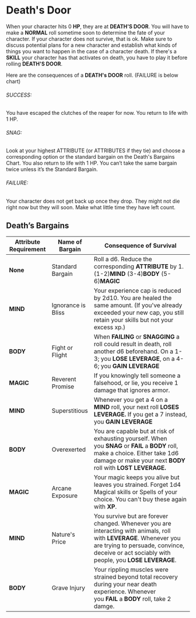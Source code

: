 # Death's Door

When your character hits 0 **HP**, they are at **DEATH'S DOOR**. You will have to make a **NORMAL** roll sometime soon to determine the fate of your character. If your character does not survive, that is ok. Make sure to discuss potential plans for a new character and establish what kinds of things you want to happen in the case of a character death. If there's a **SKILL** your character has that activates on death, you have to play it before rolling **DEATH'S DOOR**.

Here are the consequences of a **DEATH's DOOR** roll. (FAILURE is below chart)

###### SUCCESS:  
You have escaped the clutches of the reaper for now. You return to life with 1 HP.

###### SNAG:  
Look at your highest ATTRIBUTE (or ATTRIBUTES if they tie) and choose a corresponding option or the standard bargain on the Death's Bargains Chart. You also return to life with 1 HP. You can’t take the same bargain twice unless it’s the Standard Bargain.

###### FAILURE:  
Your character does not get back up once they drop. They might not die right now but they will soon. Make what little time they have left count.

## Death’s Bargains

|Attribute Requirement|Name of Bargain|Consequence of Survival|
|---|---|---|
|**None**|Standard Bargain|Roll a d6. Reduce the corresponding **ATTRIBUTE** by 1. (1-2)**MIND** (3-4)**BODY** (5-6)**MAGIC**|
|**MIND**|Ignorance is Bliss|Your experience cap is reduced by 2d10. You are healed the same amount. (If you've already exceeded your new cap, you still retain your skills but not your excess xp.)|
|**BODY**|Fight or Flight|When **FAILING** or **SNAGGING** a roll could result in death, roll another d6 beforehand. On a 1-3; you **LOSE LEVERAGE**, on a 4-6; you **GAIN LEVERAGE**|
|**MAGIC**|Reverent Promise|If you knowingly tell someone a falsehood, or lie, you receive 1 damage that ignores armor.|
|**MIND**|Superstitious|Whenever you get a 4 on a **MIND** roll, your next roll **LOSES LEVERAGE.** If you get a 7 instead, you **GAIN LEVERAGE**|
|**BODY**|Overexerted|You are capable but at risk of exhausting yourself. When you **SNAG** or **FAIL** a **BODY** roll, make a choice. Either take 1d6 damage or make your next **BODY** roll with **LOST LEVERAGE.**|
|**MAGIC**|Arcane Exposure|Your magic keeps you alive but leaves you strained. Forget 1d4 Magical skills or Spells of your choice. You can't buy these again with **XP**.|
|**MIND**|Nature's Price|You survive but are forever changed. Whenever you are interacting with animals, roll with **LEVERAGE**. Whenever you are trying to persuade, convince, deceive or act sociably with people, you **LOSE LEVERAGE**.|
|**BODY**|Grave Injury|Your rippling muscles were strained beyond total recovery during your near death experience. Whenever you **FAIL** a **BODY** roll, take 2 damge.|
